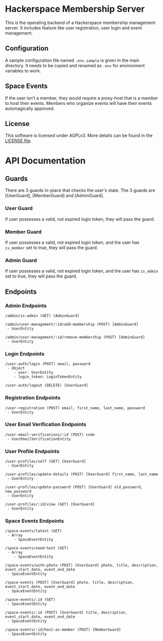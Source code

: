 # Hackerspace Membership Server

This is the operating backend of a Hackerspace membership management server. It includes feature like user registration, user login and event management.

## Configuration

A sample configuration file named `.env.sample` is given in the main directory. It needs to be copied and renamed as `.env` for environment variables to work.

## Space Events

If the user isn't a member, they would require a proxy-host that is a member to host their events. Members who organize events will have their events automagically approved.

## License

This software is licensed under AGPLv3. More details can be found in the [LICENSE file](LICENSE.md).

# API Documentation

## Guards

There are 3 guards in-place that checks the user's state. The 3 guards are [UserGuard], [MemberGuard] and [AdminGuard].

### User Guard

If user possesses a valid, not expired login token, they will pass the guard.

### Member Guard

If user possesses a valid, not expired login token, and the user has `is_member` set to true, they will pass the guard.

### Admin Guard

If user possesses a valid, not expired login token, and the user has `is_admin` set to true, they will pass the guard.

## Endpoints

### Admin Endpoints

```
/admin/is-admin (GET) [AdminGuard]

/admin/user-management/:id/add-membership (POST) [AdminGuard]
 - UserEntity

/admin/user-management/:id/remove-membership (POST) [AdminGuard]
 - UserEntity
```

### Login Endpoints

```
/user-auth/login (POST) email, password
 - Object 
    - user: UserEntity
    - login_token: LoginTokenEntity

/user-auth/logout (DELETE) [UserGuard]
```

### Registration Endpoints

```
/user-registration (POST) email, first_name, last_name, password
 - UserEntity
```

### User Email Verification Endpoints

```
/user-email-verifications/:id (POST) code
 - UserEmailVerificationEntity
```

### User Profile Endpoints

```
/user-profiles/self (GET) [UserGuard]
 - UserEntity

/user-profiles/update-details (POST) [UserGuard] first_name, last_name
 - UserEntity

/user-profiles/update-password (POST) [UserGuard] old_password, new_password
 - UserEntity

/user-profiles/:id/view (GET) [UserGuard]
 - UserEntity
```

### Space Events Endpoints

```
/space-events/latest (GET)
 - Array
    - SpaceEventEntity

/space-events/need-host (GET)
 - Array
    - SpaceEventEntity

/space-events/with-photo (POST) [UserGuard] photo, title, description, event_start_date, event_end_date
 - SpaceEventEntity

/space-events (POST) [UserGuard] photo, title, description, event_start_date, event_end_date
 - SpaceEventEntity

/space-events/:id (GET)
 - SpaceEventEntity

/space-events/:id (POST) [UserGuard] title, description, event_start_date, event_end_date
 - SpaceEventEntity

/space-events/:id/host-as-member (POST) [MemberGuard]
 - SpaceEventEntity
```
